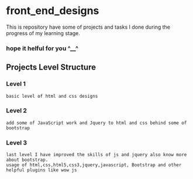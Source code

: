 # front_end_designs
This is repository have some of projects and tasks I done during the progress of my learning stage.
### hope it helful for you ^__^
## Projects Level Structure


### Level 1
 	basic level of html and css designs
### Level 2
	add some of JavaScript work and Jquery to html and css behind some of bootstrap
### Level 3
	last level I have improved the skills of js and jquery also know more about bootstrap.
	usage of html,css,html5,css3,jquery,javascript, Bootstrap and other helpful plugins like wow js
